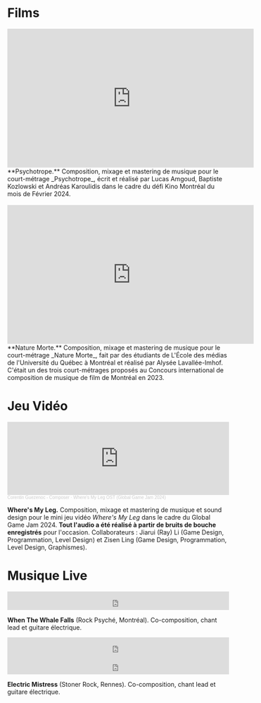 Films
===============

<iframe width="560" height="315" src="https://www.youtube.com/embed/JV3LFrQyWyw?si=wtpwfFdcp6mJkSF_" title="YouTube video player" frameborder="0" allow="accelerometer; autoplay; clipboard-write; encrypted-media; gyroscope; picture-in-picture; web-share" allowfullscreen></iframe>
**Psychotrope.** Composition, mixage et mastering de musique pour le court-métrage _Psychotrope_, écrit et réalisé par Lucas Amgoud, Baptiste Kozlowski et Andréas Karoulidis dans le cadre du défi Kino Montréal du mois de Février 2024.
<br/><br/>

<iframe width="560" height="315" src="https://www.youtube.com/embed/SuQhiPg3ZGM?si=r1ZXbM_g0L2mmcOO" title="YouTube video player" frameborder="0" allow="accelerometer; autoplay; clipboard-write; encrypted-media; gyroscope; picture-in-picture; web-share" allowfullscreen></iframe>
**Nature Morte.** Composition, mixage et mastering de musique pour le court-métrage _Nature Morte_, fait par des étudiants de L'École des médias de l'Université du Québec à Montréal et réalisé par Alysée Lavallée-Imhof. C'était un des trois court-métrages proposés au Concours international de composition de musique de film de Montréal en 2023.

Jeu Vidéo
===============
<iframe width="100%" height="166" scrolling="no" frameborder="no" allow="autoplay" src="https://w.soundcloud.com/player/?url=https%3A//api.soundcloud.com/tracks/1755135648&color=%23ff5500&auto_play=false&hide_related=false&show_comments=true&show_user=true&show_reposts=false&show_teaser=true"></iframe><div style="font-size: 10px; color: #cccccc;line-break: anywhere;word-break: normal;overflow: hidden;white-space: nowrap;text-overflow: ellipsis; font-family: Interstate,Lucida Grande,Lucida Sans Unicode,Lucida Sans,Garuda,Verdana,Tahoma,sans-serif;font-weight: 100;"><a href="https://soundcloud.com/corentinguezenoc" title="Corentin Guezenoc - Composer" target="_blank" style="color: #cccccc; text-decoration: none;">Corentin Guezenoc - Composer</a> · <a href="https://soundcloud.com/corentinguezenoc/main-level-soundtrack" title="Where&#x27;s My Leg OST (Global Game Jam 2024)" target="_blank" style="color: #cccccc; text-decoration: none;">Where&#x27;s My Leg OST (Global Game Jam 2024)</a></div>

**Where's My Leg.** Composition, mixage et mastering de musique et sound design pour le mini jeu vidéo _Where's My Leg_ dans le cadre du Global Game Jam 2024. **Tout l'audio a été réalisé à partir de bruits de bouche enregistrés** pour l'occasion. Collaborateurs : Jiarui (Ray) Li (Game Design, Programmation, Level Design) et Zisen Ling (Game Design, Programmation, Level Design, Graphismes).

Musique Live
===============
<iframe style="border: 0; width: 100%; height: 42px;" src="https://bandcamp.com/EmbeddedPlayer/album=2484473687/size=small/bgcol=ffffff/linkcol=0687f5/transparent=true/" seamless><a href="https://whenthewhalefalls.bandcamp.com/album/sunken-sun-2">Sunken Sun by When The Whale Falls</a></iframe>

**When The Whale Falls** (Rock Psyché, Montréal). Co-composition, chant lead et guitare électrique. 

<iframe style="border: 0; width: 100%; height: 42px;" src="https://bandcamp.com/EmbeddedPlayer/album=2648831662/size=small/bgcol=ffffff/linkcol=0687f5/transparent=true/" seamless><a href="https://electricmistresstheband.bandcamp.com/album/mind-trip-ep">Mind Trip EP by Electric Mistress</a></iframe>

<iframe style="border: 0; width: 100%; height: 42px;" src="https://bandcamp.com/EmbeddedPlayer/album=432190692/size=small/bgcol=ffffff/linkcol=0687f5/transparent=true/" seamless><a href="https://electricmistresstheband.bandcamp.com/album/electric-mistress-ep">Electric Mistress EP by Electric Mistress</a></iframe>

**Electric Mistress** (Stoner Rock, Rennes). Co-composition, chant lead et guitare électrique.
